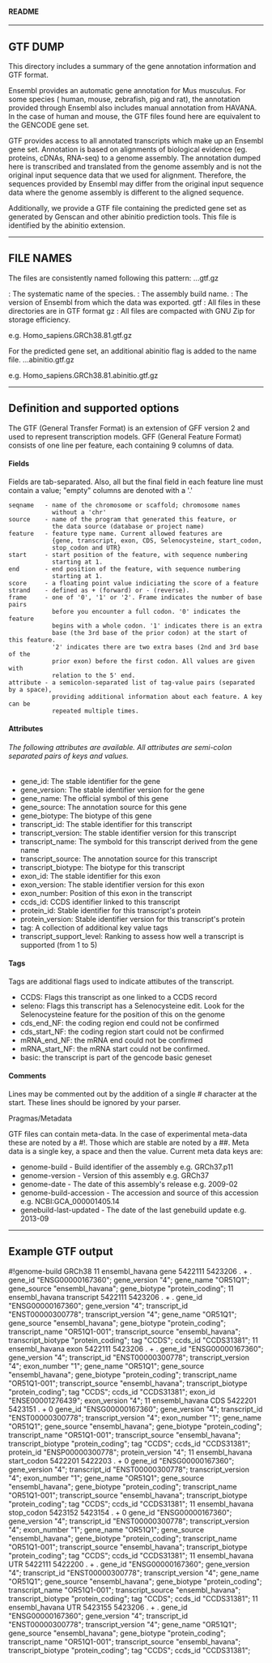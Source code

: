#### README ####

--------
GTF DUMP
--------

This directory includes a summary of the gene annotation information and GTF format.

Ensembl provides an automatic gene annotation for Mus musculus.
For some species ( human, mouse, zebrafish, pig and rat), the annotation provided through Ensembl also includes manual annotation from HAVANA.
In the case of human and mouse, the GTF files found here are equivalent
to the GENCODE gene set.

GTF provides access to all annotated transcripts which make up an Ensembl gene set. Annotation is based on alignments of biological evidence (eg. proteins, cDNAs, RNA-seq) to a genome assembly.
The annotation dumped here is transcribed and translated from the genome assembly and is not the original input sequence data that we used for alignment. Therefore, the sequences provided by Ensembl 
may differ from the original input sequence data where the genome assembly is different to the aligned sequence. 

Additionally, we provide a GTF file containing the predicted gene set as generated by Genscan and other abinitio prediction tools.
This file is identified by the abinitio extension.

-----------
FILE NAMES
------------
The files are consistently named following this pattern: <species>.<assembly>.<version>.gtf.gz

<species>:       The systematic name of the species.
<assembly>:     The assembly build name.
<version>:       The version of Ensembl from which the data was exported.
gtf : All files in these directories are in GTF format
gz : All files are compacted with GNU Zip for storage efficiency.

e.g.
Homo_sapiens.GRCh38.81.gtf.gz

For the predicted gene set, an additional abinitio flag is added to the name file.
<species>.<assembly>.<version>.abinitio.gtf.gz

e.g.
Homo_sapiens.GRCh38.81.abinitio.gtf.gz

--------------------------------
Definition and supported options
--------------------------------

The GTF (General Transfer Format) is an extension of GFF version 2 and used to represent transcription models. GFF (General Feature Format) consists of one line per feature, each containing 9 columns of data. 

#### Fields

Fields are tab-separated. Also, all but the final field in each feature line must contain a value; "empty" columns are denoted with a '.'

    seqname   - name of the chromosome or scaffold; chromosome names 
                without a 'chr' 
    source    - name of the program that generated this feature, or 
                the data source (database or project name)
    feature   - feature type name. Current allowed features are
                {gene, transcript, exon, CDS, Selenocysteine, start_codon,
                stop_codon and UTR}
    start     - start position of the feature, with sequence numbering 
                starting at 1.
    end       - end position of the feature, with sequence numbering 
                starting at 1.
    score     - a floating point value indiciating the score of a feature
    strand    - defined as + (forward) or - (reverse).
    frame     - one of '0', '1' or '2'. Frame indicates the number of base pairs
                before you encounter a full codon. '0' indicates the feature 
                begins with a whole codon. '1' indicates there is an extra
                base (the 3rd base of the prior codon) at the start of this feature.
                '2' indicates there are two extra bases (2nd and 3rd base of the 
                prior exon) before the first codon. All values are given with
                relation to the 5' end.
    attribute - a semicolon-separated list of tag-value pairs (separated by a space), 
                providing additional information about each feature. A key can be
                repeated multiple times.

#### Attributes

###### The following attributes are available. All attributes are semi-colon separated pairs of keys and values.

- gene_id: The stable identifier for the gene
- gene_version: The stable identifier version for the gene
- gene_name: The official symbol of this gene
- gene_source: The annotation source for this gene
- gene_biotype: The biotype of this gene
- transcript_id: The stable identifier for this transcript
- transcript_version: The stable identifier version for this transcript
- transcript_name: The symbold for this transcript derived from the gene name
- transcript_source: The annotation source for this transcript
- transcript_biotype: The biotype for this transcript
- exon_id: The stable identifier for this exon
- exon_version: The stable identifier version for this exon
- exon_number: Position of this exon in the transcript
- ccds_id: CCDS identifier linked to this transcript
- protein_id: Stable identifier for this transcript's protein
- protein_version: Stable identifier version for this transcript's protein
- tag: A collection of additional key value tags
- transcript_support_level: Ranking to assess how well a transcript is supported (from 1 to 5)

#### Tags

Tags are additional flags used to indicate attibutes of the transcript.

- CCDS: Flags this transcript as one linked to a CCDS record
- seleno: Flags this transcript has a Selenocysteine edit. Look for the Selenocysteine
  feature for the position of this on the genome
- cds_end_NF: the coding region end could not be confirmed
- cds_start_NF: the coding region start could not be confirmed
- mRNA_end_NF: the mRNA end could not be confirmed
- mRNA_start_NF: the mRNA start could not be confirmed.
- basic: the transcript is part of the gencode basic geneset

#### Comments

Lines may be commented out by the addition of a single # character at the start. These lines should be ignored by your parser.

Pragmas/Metadata

GTF files can contain meta-data. In the case of experimental meta-data these are noted by a #!. Those which are stable are noted by a ##. Meta data is a single key, a space and then the value. Current meta data keys are:

* genome-build -  Build identifier of the assembly e.g. GRCh37.p11
* genome-version - Version of this assembly e.g. GRCh37
* genome-date - The date of this assembly's release e.g. 2009-02
* genome-build-accession - The accession and source of this accession e.g. NCBI:GCA_000001405.14
* genebuild-last-updated - The date of the last genebuild update e.g. 2013-09

------------------
Example GTF output
------------------

#!genome-build GRCh38
11      ensembl_havana  gene    5422111 5423206 .       +       .       gene_id "ENSG00000167360"; gene_version "4"; gene_name "OR51Q1"; gene_source "ensembl_havana"; gene_biotype "protein_coding";
11      ensembl_havana  transcript      5422111 5423206 .       +       .       gene_id "ENSG00000167360"; gene_version "4"; transcript_id "ENST00000300778"; transcript_version "4"; gene_name "OR51Q1"; gene_source "ensembl_havana"; gene_biotype "protein_coding"; transcript_name "OR51Q1-001"; transcript_source "ensembl_havana"; transcript_biotype "protein_coding"; tag "CCDS"; ccds_id "CCDS31381";
11      ensembl_havana  exon    5422111 5423206 .       +       .       gene_id "ENSG00000167360"; gene_version "4"; transcript_id "ENST00000300778"; transcript_version "4"; exon_number "1"; gene_name "OR51Q1"; gene_source "ensembl_havana"; gene_biotype "protein_coding"; transcript_name "OR51Q1-001"; transcript_source "ensembl_havana"; transcript_biotype "protein_coding"; tag "CCDS"; ccds_id "CCDS31381"; exon_id "ENSE00001276439"; exon_version "4";
11      ensembl_havana  CDS     5422201 5423151 .       +       0       gene_id "ENSG00000167360"; gene_version "4"; transcript_id "ENST00000300778"; transcript_version "4"; exon_number "1"; gene_name "OR51Q1"; gene_source "ensembl_havana"; gene_biotype "protein_coding"; transcript_name "OR51Q1-001"; transcript_source "ensembl_havana"; transcript_biotype "protein_coding"; tag "CCDS"; ccds_id "CCDS31381"; protein_id "ENSP00000300778"; protein_version "4";
11      ensembl_havana  start_codon     5422201 5422203 .       +       0       gene_id "ENSG00000167360"; gene_version "4"; transcript_id "ENST00000300778"; transcript_version "4"; exon_number "1"; gene_name "OR51Q1"; gene_source "ensembl_havana"; gene_biotype "protein_coding"; transcript_name "OR51Q1-001"; transcript_source "ensembl_havana"; transcript_biotype "protein_coding"; tag "CCDS"; ccds_id "CCDS31381";
11      ensembl_havana  stop_codon      5423152 5423154 .       +       0       gene_id "ENSG00000167360"; gene_version "4"; transcript_id "ENST00000300778"; transcript_version "4"; exon_number "1"; gene_name "OR51Q1"; gene_source "ensembl_havana"; gene_biotype "protein_coding"; transcript_name "OR51Q1-001"; transcript_source "ensembl_havana"; transcript_biotype "protein_coding"; tag "CCDS"; ccds_id "CCDS31381";
11      ensembl_havana  UTR     5422111 5422200 .       +       .       gene_id "ENSG00000167360"; gene_version "4"; transcript_id "ENST00000300778"; transcript_version "4"; gene_name "OR51Q1"; gene_source "ensembl_havana"; gene_biotype "protein_coding"; transcript_name "OR51Q1-001"; transcript_source "ensembl_havana"; transcript_biotype "protein_coding"; tag "CCDS"; ccds_id "CCDS31381";
11      ensembl_havana  UTR     5423155 5423206 .       +       .       gene_id "ENSG00000167360"; gene_version "4"; transcript_id "ENST00000300778"; transcript_version "4"; gene_name "OR51Q1"; gene_source "ensembl_havana"; gene_biotype "protein_coding"; transcript_name "OR51Q1-001"; transcript_source "ensembl_havana"; transcript_biotype "protein_coding"; tag "CCDS"; ccds_id "CCDS31381";